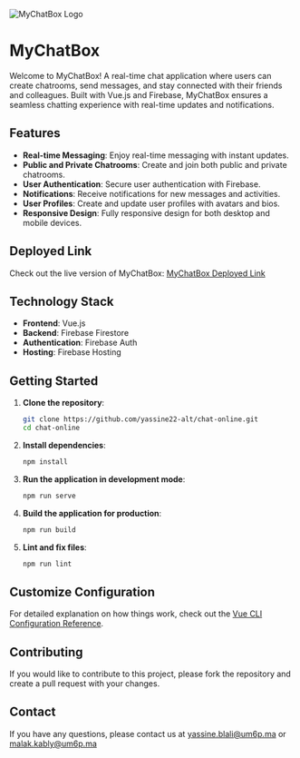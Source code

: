 ![MyChatBox Logo](assets/MyChatBox_transparent.png)

# MyChatBox

Welcome to MyChatBox! A real-time chat application where users can create chatrooms, send messages, and stay connected with their friends and colleagues. Built with Vue.js and Firebase, MyChatBox ensures a seamless chatting experience with real-time updates and notifications.


## Features

- **Real-time Messaging**: Enjoy real-time messaging with instant updates.
- **Public and Private Chatrooms**: Create and join both public and private chatrooms.
- **User Authentication**: Secure user authentication with Firebase.
- **Notifications**: Receive notifications for new messages and activities.
- **User Profiles**: Create and update user profiles with avatars and bios.
- **Responsive Design**: Fully responsive design for both desktop and mobile devices.

## Deployed Link

Check out the live version of MyChatBox: [MyChatBox Deployed Link](#)

## Technology Stack

- **Frontend**: Vue.js
- **Backend**: Firebase Firestore
- **Authentication**: Firebase Auth
- **Hosting**: Firebase Hosting

## Getting Started

1. **Clone the repository**:

    ```bash
    git clone https://github.com/yassine22-alt/chat-online.git
    cd chat-online
    ```

2. **Install dependencies**:

    ```bash
    npm install
    ```

3. **Run the application in development mode**:

    ```bash
    npm run serve
    ```

4. **Build the application for production**:

    ```bash
    npm run build
    ```

5. **Lint and fix files**:

    ```bash
    npm run lint
    ```

## Customize Configuration

For detailed explanation on how things work, check out the [Vue CLI Configuration Reference](https://cli.vuejs.org/config/).

## Contributing

If you would like to contribute to this project, please fork the repository and create a pull request with your changes.


## Contact

If you have any questions, please contact us at [yassine.blali@um6p.ma](mailto:yassine.blali@um6p.ma) or [malak.kably@um6p.ma](mailto:malak.kably@um6p.ma)

```
